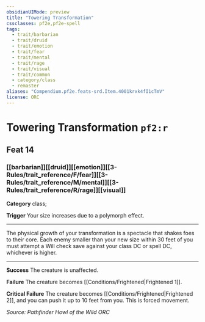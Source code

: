 ```yaml
---
obsidianUIMode: preview
title: "Towering Transformation"
cssclasses: pf2e,pf2e-spell
tags:
  - trait/barbarian
  - trait/druid
  - trait/emotion
  - trait/fear
  - trait/mental
  - trait/rage
  - trait/visual
  - trait/common
  - category/class
  - remaster
aliases: "Compendium.pf2e.feats-srd.Item.4001krxk4fI1cTmV"
license: ORC
---
```

# Towering Transformation `pf2:r`
## Feat 14
### [[barbarian]][[druid]][[emotion]][[3-Rules/trait_reference/F/fear]][[3-Rules/trait_reference/M/mental]][[3-Rules/trait_reference/R/rage]][[visual]]

**Category** class; 




**Trigger** Your size increases due to a polymorph effect.

* * *

The physical growth of your transformation is a spectacle that shakes foes to their core. Each enemy smaller than your new size within 30 feet of you must attempt a Will check save against your class DC or spell DC, whichever is higher.

* * *

**Success** The creature is unaffected.

**Failure** The creature becomes [[Conditions/Frightened|Frightened 1]].

**Critical Failure** The creature becomes [[Conditions/Frightened|Frightened 2]], and you can push it up to 10 feet from you. This is forced movement.

*Source: Pathfinder Howl of the Wild*
*ORC*